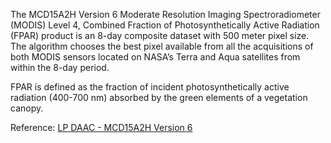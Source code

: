 The MCD15A2H Version 6 Moderate Resolution Imaging Spectroradiometer (MODIS) Level 4, Combined Fraction of Photosynthetically Active Radiation (FPAR) product is an 8-day composite dataset with 500 meter pixel size. The algorithm chooses the best pixel available from all the acquisitions of both MODIS sensors located on NASA’s Terra and Aqua satellites from within the 8-day period.

FPAR is defined as the fraction of incident photosynthetically active radiation (400-700 nm) absorbed by the green elements of a vegetation canopy.

Reference: [LP DAAC - MCD15A2H Version 6](https://doi.org/10.5067/MODIS/MCD15A2H.006) 

